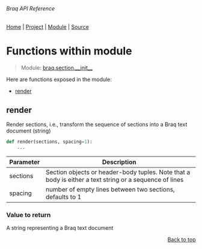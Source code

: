 ###### Braq API Reference
[Home](/docs/api/README.md) | [Project](/README.md) | [Module](/docs/api/modules/braq/section/__init__/README.md) | [Source](/braq/section/__init__.py)

# Functions within module
> Module: [braq.section.\_\_init\_\_](/docs/api/modules/braq/section/__init__/README.md)

Here are functions exposed in the module:
- [render](#render)

## render
Render sections, i.e., transform the sequence of sections
into a Braq text document (string)

```python
def render(sections, spacing=1):
    ...
```

| Parameter | Description |
| --- | --- |
| sections | Section objects or header-body tuples. Note that a body is either a text string or a sequence of lines |
| spacing | number of empty lines between two sections, defaults to 1 |

### Value to return
A string representing a Braq text document

<p align="right"><a href="#braq-api-reference">Back to top</a></p>
